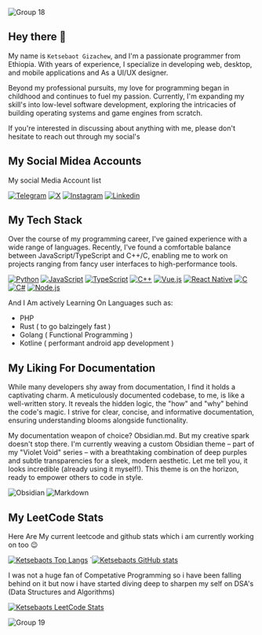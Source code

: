 ![Group 18](https://github.com/user-attachments/assets/85b4d123-3d88-4068-9a00-d0ab8ab7dab0)

## Hey there 👋

My name is `Ketsebaot Gizachew`, and I'm a passionate programmer from Ethiopia. With years of experience, I specialize in developing web, desktop, and mobile applications and As a UI/UX designer.

Beyond my professional pursuits, my love for programming began in childhood and continues to fuel my passion. Currently, I'm expanding my skill's into low-level software development, exploring the intricacies of building operating systems and game engines from scratch.

If you're interested in discussing about anything with me, please don't hesitate to reach out through my social's

## My Social Midea Accounts
My social Media Account list 


<a class="telegram_link" href="https://t.me/Khub880"><img alt="Telegram" title="Telegram" src="https://img.shields.io/badge/Telegram-%233b83db?style=for-the-badge&logo=telegram&logoColor=white"></a>
<a class="twitter_link" href="https://x.com/mathewzelenski"><img alt="X" title="X" src="https://img.shields.io/badge/Twitter-%231DA1F2?style=for-the-badge&logo=x&logoColor=white"></a>
<a class="instagram_link" href="https://instagram.com/yourusername"><img alt="Instagram" title="Instagram" src="https://img.shields.io/badge/Instagram-%23E4405F?style=for-the-badge&logo=instagram&logoColor=white"></a>
<a class="instagram_link" href="https://www.linkedin.com/in/ketsebaot-gizachew-2175ab2a6/"><img alt="Linkedin" title="Linkedin" src="https://img.shields.io/badge/Linkedin-%233b83db?style=for-the-badge&logo=Linkedin&logoColor=white"></a>


## My Tech Stack
Over the course of my programming career, I've gained experience with a wide range of languages. Recently, I've found a comfortable balance between JavaScript/TypeScript and C++/C, enabling me to work on projects ranging from fancy user interfaces to high-performance tools.


<a href="https://www.python.org/"><img alt="Python" title="Python" src="https://img.shields.io/badge/Python-%233776AB?style=for-the-badge&logo=python&logoColor=white"></a>
<a href="https://www.javascript.com/"><img alt="JavaScript" title="JavaScript" src="https://img.shields.io/badge/JavaScript-%23F7DF1E?style=for-the-badge&logo=javascript&logoColor=black"></a>
<a href="https://www.typescriptlang.org/"><img alt="TypeScript" title="TypeScript" src="https://img.shields.io/badge/TypeScript-%23007ACC?style=for-the-badge&logo=typescript&logoColor=white"></a>
<a href="https://www.cplusplus.com/"><img alt="C++" title="C++" src="https://img.shields.io/badge/C++-%2300599C?style=for-the-badge&logo=c%2B%2B&logoColor=white"></a>
<a href="https://vuejs.org/"><img alt="Vue.js" title="Vue.js" src="https://img.shields.io/badge/Vue.js-%234FC08D?style=for-the-badge&logo=vue.js&logoColor=white"></a>
<a href="https://reactnative.dev/"><img alt="React Native" title="React Native" src="https://img.shields.io/badge/React_Native-%23000000?style=for-the-badge&logo=react&logoColor=white"></a>
<a href="https://en.wikipedia.org/wiki/C_(programming_language)"><img alt="C" title="C" src="https://img.shields.io/badge/C-%23A8B9CC?style=for-the-badge&logo=c&logoColor=white"></a>
<a href="https://docs.microsoft.com/en-us/dotnet/csharp/"><img alt="C#" title="C#" src="https://img.shields.io/badge/C%23-%23239120?style=for-the-badge&logo=c-sharp&logoColor=white"></a>
<a href="https://nodejs.org/"><img alt="Node.js" title="Node.js" src="https://img.shields.io/badge/Node.js-%23339933?style=for-the-badge&logo=node.js&logoColor=white"></a>

And I Am actively Learning On Languages such as:
- PHP
- Rust ( to go balzingely fast )
- Golang ( Functional Programming )
- Kotline ( performant android app development )

## My Liking For Documentation
While many developers shy away from documentation, I find it holds a captivating charm. A meticulously documented codebase, to me, is like a well-written story. It reveals the hidden logic, the "how" and "why" behind the code's magic. I strive for clear, concise, and informative documentation, ensuring understanding blooms alongside functionality.

My documentation weapon of choice? Obsidian.md. But my creative spark doesn't stop there. I'm currently weaving a custom Obsidian theme – part of my "Violet Void" series – with a breathtaking combination of deep purples and subtle transparencies for a sleek, modern aesthetic. Let me tell you, it looks incredible (already using it myself!). This theme is on the horizon, ready to empower others to code in style.

![Obsidian](https://img.shields.io/badge/-Obsidian-483699?style=flat&logo=obsidian&logoColor=white)
![Markdown](https://img.shields.io/badge/-Markdown-000000?style=flat&logo=markdown&logoColor=white)

## My LeetCode Stats
Here Are My current leetcode and github stats which i am currently working on too 😉

[![Ketsebaots Top Langs](https://github-readme-stats.vercel.app/api/top-langs/?username=Ketsebaoteth&layout=compact&theme=radical)](https://leetcode.com/u/khubofficial00/)
`[![Ketsebaots GitHub stats](https://github-readme-stats.vercel.app/api?username=Ketsebaoteth&theme=radical)](https://github.com/Ketsebaoteth/Ketsebaoteth)

I was not a huge fan of Competative Programming so i have been falling behind on it but now i have started diving deep to sharpen my self on DSA's (Data Structures and Algorithms)

[![Ketsebaots LeetCode Stats](https://leetcode.card.workers.dev/khubofficial00?theme=dark&font=source_code_pro&extension=null)](https://leetcode.com/u/khubofficial00/)

![Group 19](https://github.com/user-attachments/assets/a5e3dcec-e90f-4c5a-b501-92259d91e97e)

